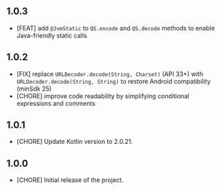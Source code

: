## 1.0.3

* [FEAT] add `@JvmStatic` to `QS.encode` and `QS.decode` methods to enable Java-friendly static calls

## 1.0.2

* [FIX] replace `URLDecoder.decode(String, Charset)` (API 33+) with `URLDecoder.decode(String, String)` to restore Android compatibility (minSdk 25)
* [CHORE] improve code readability by simplifying conditional expressions and comments

## 1.0.1

* [CHORE] Update Kotlin version to 2.0.21.

## 1.0.0

* [CHORE] Initial release of the project.
